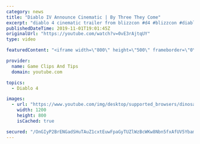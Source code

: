 ```yaml
---
category: news
title: "Diablo IV Announce Cinematic | By Three They Come"
excerpt: "diablo 4 cinematic trailer from blizzcon #d4 #blizzcon #diablo."
publishedDateTime: 2019-11-01T19:01:45Z
originalUrl: "https://youtube.com/watch?v=0vE3rAjtqUY"
type: video

featuredContent: "<iframe width=\"800\" height=\"500\" frameborder=\"0\" src=\"https://www.youtube.com/embed/0vE3rAjtqUY\" allow=\"accelerometer; autoplay; encrypted-media; gyroscope; picture-in-picture\" allowfullscreen></iframe>"

provider:
  name: Game Clips And Tips
  domain: youtube.com

topics:
  - Diablo 4

images:
  - url: "https://www.youtube.com/img/desktop/supported_browsers/dinosaur.png"
    width: 1200
    height: 800
    isCached: true

secured: "/OnGIyP2BrENGadSHuTAuZ1cxtEuwFpaGyTUZlWzBcWKw8Nbn5fxAfUV5YbamQC4krcQrN2OX3AsH9FmGfnPXnB4db9A/JofoMxdDlSAy2XSycUKCRVlUyi4SdrIWwab0i5sBvMSnOUodZ3bC9LEmzdg8DCmCsDfVW0u+S/8zFBiJnSWs5esKV3ESkQylZfLsO/mLCIVVOUkN5V/IyOChelNrakVdnnkRwA5s53Vmsi0dHl3n2wd45lOp27t2lLZBL4BsLq+MtBp0ux5n7IEywPpVsFtuD9MdEKy0VNnGCfT58gRjg8HgV8m6LZL11SJdSBUewUhBjlx4aaE4LG9Swp0NCK/827/O1GVtZotqrpE/C1nuQz+4Qb7XlBSCyymLJL3N9e/0giY89gbNvybfA==;Bd3+C8A7UZJtiLYgzXJXAg=="
---
```


